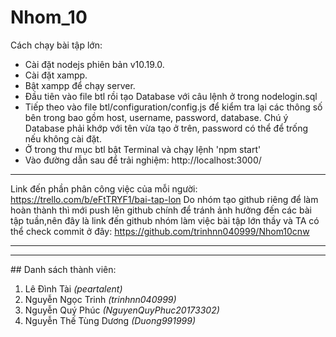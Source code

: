 ﻿# Nhom_10 

Cách chạy bài tập lớn:
- Cài đặt nodejs phiên bản v10.19.0.
- Cài đặt xampp.
- Bật xampp để chạy server.
- Đầu tiên vào file btl rồi tạo Database với câu lệnh ở trong nodelogin.sql
- Tiếp theo vào file btl/configuration/config.js để kiểm tra lại các thông số bên trong bao gồm host, username, password, database. Chú ý Database phải khớp với tên vừa tạo ở trên, password có thể để trống nếu không cài đặt.
- Ở trong thư mục btl bật Terminal và chạy lệnh 'npm start'
- Vào đường dẫn sau để trải nghiệm: http://localhost:3000/

--------------------------------------------
Link đến phần phân công việc của mỗi người: https://trello.com/b/eFtTRYF1/bai-tap-lon 
Do nhóm tạo github riêng để làm hoàn thành thì mới push lên github chính để tránh ảnh hưởng đến các bài tập tuần,nên đây là link đến github nhóm làm việc bài tập lớn thầy và TA có thể check commit ở đây: https://github.com/trinhnn040999/Nhom10cnw

---------------------------------------------
***
﻿## Danh sách thành viên:
1. Lê Đình Tài *(peartalent)*
2. Nguyễn Ngọc Trinh *(trinhnn040999)*
3. Nguyễn Quý Phúc *(NguyenQuyPhuc20173302)*
4. Nguyễn Thế Tùng Dương *(Duong991999)*
